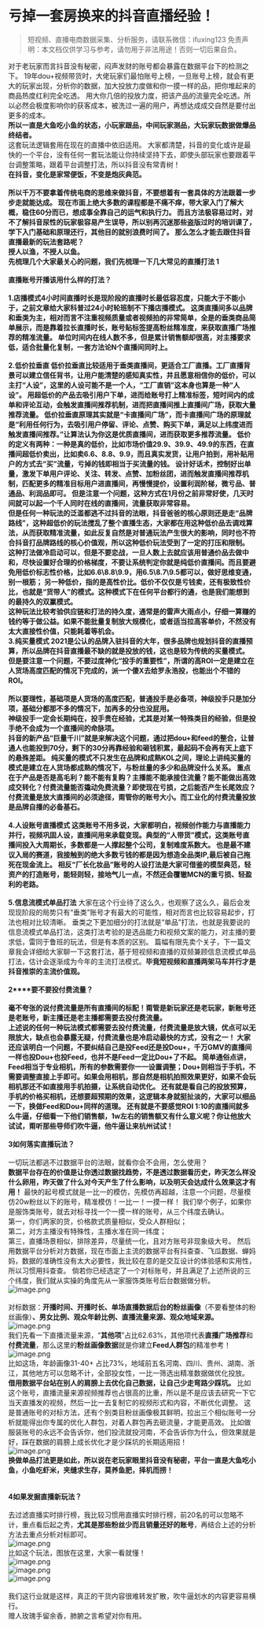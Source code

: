 # 亏掉一套房换来的抖音直播经验！


>
> 短视频、直播电商数据采集、分析服务，请联系微信：ifuxing123
> 免责声明：本文档仅供学习与参考，请勿用于非法用途！否则一切后果自负。
> 

对于老玩家而言抖音没有秘密，闷声发财的账号都会暴露在数据平台下的检测之下。 19年dou+视频带货时，大佬玩家们最怕账号上榜，一旦账号上榜，就会有更大的玩家出现，分析你的数据，加大投放力度做和你一摸一样的品，把你堆起来的商品热度红利完全吃透。 用大你几倍的投放力度，把该产品的流量完全吃透。所以必然会极度影响你的获客成本，被洗过一遍的用户，再想达成成交自然是要付出更多的成本。 <br >**所以一直是大鱼吃小鱼的状态，小玩家跟品，中间玩家测品，大玩家玩数据做爆品终结者。**<br >这套玩法逻辑套用在现在的直播中依旧适用。 大家都清楚，抖音的变化或许是最快的一个平台，没有任何一套玩法能让你持续坚持下去，即使头部玩家也要跟着平台调整策略，跟着平台调整打法，所以抖音没有常青树！<br >**在抖音，变化是家常便饭，不变是炮灰典范。**<br >**<br >所以千万不要拿着传统电商的思维来做抖音，不要想着有一套具体的方法跟着一步步走就能达成。 现在市面上绝大多数的课程都是不痛不痒，带大家入门了解大概，稳住60分而已，想成事全靠自己的运气和执行力。 而且方法极容易过时，对不了解抖音尿性的玩家极容易产生误导，所以别再沉迷那些盗版过时的培训课了，学下入门基础和原理还行，其他目的就别浪费时间了。 那么怎么才能去跟住抖音直播最新的玩法套路呢？<br >**授人以渔，不授人以鱼。**<br >先梳理几个大家最关心的问题，我们先梳理一下几大常见的直播打法 **1**<br >**<br >**直播账号开播该用什么样的打法？**<br >
<br >**1.店播模式******4小时间直播时长是现阶段的直播时长最低容忍度，**只能大于不能小于，之前文章给大家科普过24小时轮班制不下播店播模式。 这类直播间多以品牌和垂类为主，相对而言不注重视频质量或者视频拍的非常简单，全是的垂类商品简单展示，而是靠着拉长直播时长，账号贴标签提高粉丝精准度，来获取直播广场推荐的精准流量。 单位时间内在线人数不多，但是累计销售额却很高，对主播要求低，适合批量化复制，一套方法论N个直播间同时上。 <br >**<br >**2.低价拉垂直** 低价拉垂直比较适用于垂类直播间，更适合工厂直播。工厂直播背景可以建立信任背书，让用户能清楚的感知真实性，并且愿意相信你的低价，可以主打“人设”，这里的人设可能不是一个人，“工厂直销”这本身也算是一种“人设”。 用超低价的产品去吸引用户下单，进而给账号打上精准标签，短时间内的成单和评论互动，会触发直播间推荐机制，进而把直播间推上直播间广场，获取大量推荐流量。 低价拉垂直原理其实就是“卡直播间广场”，而卡直播间广场的原理就是“**利用任何行为，去吸引用户停留、评论、点赞、购买下单，满足以上纬度进而触发直播间推荐。**”让算法认为你这是优质直播间，进而获取更多推荐流量。 低价的定义有两种：一种是真的低价，比如市场价值29.9、39.9、49.9的东西，在直播间超低价卖出，比如卖6.6、8.8、9.9，而且真实发货，让用户拍到，用补贴用户的方式去“买”流量，亏掉的钱即相当于买流量的钱。 设计好话术，控制好出单量，激发下单用户评论、关注、转发、点赞、加粉丝团，进而触发直播间推荐机制，匹配更多的精准目标用户进直播间，再慢慢提价，设置利润阶梯，微亏品、普通品、利润品即可。 但是注意一个问题，这种方式在1月份之前非常好使，几天时间就可以起一个千人同时在线的直播间，流量获取非常容易。<br >但是任何一种玩法的泛滥都逃不过抖音的法眼，抖音爸爸的核心原则还是走“品牌路线”，这种超低价的玩法搅乱了整个直播生态，大家都在用这种低价品去调戏算法，从而获取精准流量，如此反复自然是对普通玩法产生很大的影响，同时也不符合抖音打品牌路线的核心价值观，所以这种低价玩法受到了一定的打压和限制。 这种打法做冷启动可以，但是不要恋战，一旦人数上去就应该用普通价品去做中和，尽快设置好合理的价格梯度，不要让系统判定你就是纯低价直播间。而且要避免用低价标志性价格，比如6.6\8.8\9.9，用6.5\8.7\9.5都可以，做好思维变通，别一根筋； 另一种低价，指的是高性价比。低价不仅仅是亏钱卖，还有极致性价比，也就是“货带人”的模式。这种模式下在任何平台都行的通，也是我们能想到的最持久的双赢模式。<br >这种玩法比较考验供应链和打法的持久度，通常是的雷声大雨点小，仔细一算赚的钱约等于做公益。如果不能批量复制放大规模化，或者适当拉高客单价，不然没有太大直接性价值，只能耗着等机会。<br >**3.纯买量模式** 2021是公认的品牌入驻抖音的大年，很多品牌也规划抖音的直播预算，所以品牌在抖音直播最不缺的就是投放的钱，这也是较为传统的买量模式。 但是要注意一个问题，**不要过度神化“投手的重要性”**，所谓的高ROI一定是建立在人货场高度匹配的情况下完成的，派一个傻X去给罗永浩投，也能出个不错的ROI。<br >
<br >**所以要理性，基础项是人货场的高度匹配，普通投手是必备项，神级投手只是加分项，基础分都那不多的情况下，加再多的分也没屁用。**<br >神级投手一定会长期纯在，投手贵在经验，尤其是对某一特殊类目的经验，但是投手绝不会成为一个直播间的命脉项。<br >抖音的新产品“巨量千川”就是来解决这个问题，通过把dou+和feed的整合，让普通人也能投到70分，剩下的30分再靠经验和砸钱积累，最起码不会再有天上底下的悬殊差距。 纯买量的模式不只发生在品牌和成熟KOL之间，理论上讲纯买量的模式是建立在人货场都成熟的情况下，与粉丝量的多少和品牌没什么关系。 重点在于产品是否是高毛利？能不能有复购？主播能不能承接住流量？能不能做出高效成交转化？付费流量能否撬动免费流量？即使现在亏损，之后能否产生长尾效应？ **付费流量是放大直播间的必须途径，甭管你的账号大小。而工业化的付费流量投放是品牌自播的必备基石。**<br >**<br >**4.人设账号直播模式** 这类账号不用多说，大家都明白，视频创作能力与直播能力并行，视频巩固人设，直播间用来承载变现。典型的“人带货”模式，这类账号直播间投入大周期长，多数都是一人撑起整个公司，复制难度系数大。 也是最不建议入局的赛道，我接触到的绝大多数亏钱的都是因为想造全品类IP,最后被自己拖死在现金流上。 相反“厂长化妆品”账号的人设打法是大家可借鉴的模型典范，轻资产的打造账号，能轻则轻，接地气儿一点，不然还会覆辙MCN的重亏损、轻盈利的老路。 <br >**<br >**5.信息流模式单品打法** 大家在这个行业待了这么久，也观察了这么久，最后会发现现阶段的局势只有“垂类”账号才有最大的可能性，相对而言也比较容易起步，打法也相对比较清晰。 垂类之下更加细分的打法就是“单品”打法，也就是我要说的信息流模式单品打法，这类打法考验的是选品能力和视频文案的能力，对主播的要求低，雷同于鲁班的玩法，但是有本质的区别。 篇幅有限先卖个关子，下一篇文章我会详细给大家聊一下这套打法，基于短视频和直播的双频兼顾信息流模式单品打法，估计会逐渐成为今年的主流打法模式。**毕竟短视频和直播两架马车并行才是抖音推崇的主流价值观。**<br >**<br >**2****要不要投付费流量？**<br >
<br >毫不夸张的说付费流量是所有直播间的标配！甭管是新玩家还是老玩家，新账号还是老账号，新主播还是老主播都需要去投付费流量。<br >上述说的任何一种玩法模式都需要去投付费流量，付费流量是放大镜，优点可以无限放大，缺点也会暴露无疑，付费流量也是冷启动最快的方式，没有之一！ 大家还应该明白一个问题，不要纠结自己是投Feed还是投Dou+，千万GMV的直播间一样也投Dou+也投Feed，也并不是Feed一定比Dou+了不起。 简单通俗点讲，Feed相当于专业相机，所有的参数需要你一一设置调整；Dou+则相当于手机，不需要调整直接上手即可。如果会用相机，那自然是相机拍照效果更好，如果不会玩相机那还不如直接用手机拍摄，让系统自动优化。 还有就是看自己的投放预算，手机的价格买相机，还想要超预期的效果，这逻辑本身就挺扯淡的，大家可以细品一下，换做Feed和Dou+同样的道理。 还有就是不要感觉ROI 1:10的直播间就多么牛逼，仔细看一下他们销售额，1w左右的销售额又有什么意义呢？你让他放大试试，甭听那些导师们吹牛逼，**他牛逼让来杭州试试！**<br >**<br >**3如何落实直播玩法？**<br >
<br >一切玩法都逃不过数据平台的法眼，就看你会不会用，怎么使用？<br >**数据平台存在的价值是让你透过数据找趋势，不是透过数据看历史，昨天怎么样没什么卵用，昨天做了什么对今天产生了什么影响，以及明天会达成什么效果这才有用！** 最快的起号模式就是一比一的模仿，先模仿再超越，注意一个问题，尽量模仿20w粉丝以下的账号，精准模仿！一比一！一摸一样！ 我们举个例子，如果你是服饰类账号，就去对标寻找一个一摸一样的账号，从三个纬度去确认。<br >第一，你们两家的货，价格款式质量相似，受众人群相似；<br >第二，对方主播没有特殊性，主播水准在同一纬度；<br >第三，直播场景相似，排除差异，尽量统一化，且对方账号非现象级大号。 然后用数据平台分析对方数据，现在市面上主流的数据平台有抖查查、飞瓜数据、蝉妈妈，数据的准确性没有太大必要性，我比较在意的是交互设计的体验感和实用性，所以习惯用抖查查。 倘若你已经选定了一个对标账号，并且满足了上述所说的三个纬度，我们就从实操的角度先从一家服饰类账号后台数据做分析。<br >![image.png](https://cdn.nlark.com/yuque/0/2021/png/97322/1613353097856-1b46aa86-e49e-4438-9e56-7693d7fad882.png#align=left&display=inline&height=340&margin=%5Bobject%20Object%5D&name=image.png&originHeight=679&originWidth=1080&size=180604&status=done&style=none&width=540)<br >
<br >对标数据：**开播时间、开播时长、单场直播数据后台的粉丝画像**（不要看整体的粉丝画像）**、男女比例、观众年龄比例、直播流量来源、观众地域来源。**<br >![image.png](https://cdn.nlark.com/yuque/0/2021/png/97322/1613353106747-ae690b92-6be8-4a69-a547-d49a22f1f86c.png#align=left&display=inline&height=277&margin=%5Bobject%20Object%5D&name=image.png&originHeight=553&originWidth=1080&size=194692&status=done&style=none&width=540)<br >我们先看一下直播流量来源，“**其他项**”占比62.63%，其他项代表**直播广场推荐**和**付费流量**，那么这里的**粉丝画像数据**就是你建立**Feed人群包**的精准参考！<br >![image.png](https://cdn.nlark.com/yuque/0/2021/png/97322/1613353113761-0b27c064-0234-4485-853e-536f1502ba9d.png#align=left&display=inline&height=309&margin=%5Bobject%20Object%5D&name=image.png&originHeight=618&originWidth=1040&size=81389&status=done&style=none&width=520)<br >比如这场，年龄画像31-40+ 占比73%，地域前五名河南、四川、贵州、湖南、浙江，其他地方可以忽略不计，全部投女性，一比一筛选出精准数据做优化投放。<br >**借用数据平台站在别人的肩膀上去优化自己数据，让自己少走弯路少踩坑。** 比如这个账号，直播流量来源视频推荐也占很高的比重，所以是不是应该去研究一下它当天直播发的视频，然后一比一去复制它的视频形式和内容，不断优化调整。 这是普通账号的对标方法，还有个别类目粉丝画像极其鲜明，拉出三个相似账号一分析就能得出你专属的优化人群包，对着人群包再去砸流量，才能更高效。 比如做服装账号的永远不会告诉你，他们投流就投河南，不会告诉你为什么，但效果就是好，踩在数据的肩膀上成长优化才是少踩坑的长期适用招！<br >![image.png](https://cdn.nlark.com/yuque/0/2021/png/97322/1613353122631-0bddc8b2-cf38-4a14-9377-8f933938c209.png#align=left&display=inline&height=288&margin=%5Bobject%20Object%5D&name=image.png&originHeight=575&originWidth=1080&size=155638&status=done&style=none&width=540)<br >**换做单品打法更是如此，所以说在老玩家眼里抖音没有秘密，平台一直是大鱼吃小鱼，小鱼吃虾米，夹缝求生存，莫养鱼肥，择机而捞！<br >**<br >**<br >**4如果发掘直播新玩法？**<br >**<br >去过滤直播实时排行榜，我比较习惯用直播实时排行榜，前20名的可以忽略不计，重点看后起之秀，**尤其是那些粉丝少而且销量还好的账号**，再结合上述的分析方法去重点分析对标即可。<br >![image.png](https://cdn.nlark.com/yuque/0/2021/png/97322/1613353135509-b06319c7-38ac-408f-bbec-8e9a4501274d.png#align=left&display=inline&height=300&margin=%5Bobject%20Object%5D&name=image.png&originHeight=599&originWidth=1080&size=293047&status=done&style=none&width=540)<br >比如这个玩法，图放在这里，大家一看就懂！<br >![image.png](https://cdn.nlark.com/yuque/0/2021/png/97322/1613353143537-de9d62bb-a170-4812-b740-1668a0eaea56.png#align=left&display=inline&height=88&margin=%5Bobject%20Object%5D&name=image.png&originHeight=175&originWidth=1080&size=43422&status=done&style=none&width=540)<br >![image.png](https://cdn.nlark.com/yuque/0/2021/png/97322/1613353155581-6f35decf-7282-4569-8a52-dba095f43473.png#align=left&display=inline&height=195&margin=%5Bobject%20Object%5D&name=image.png&originHeight=389&originWidth=1080&size=146057&status=done&style=none&width=540)<br >![image.png](https://cdn.nlark.com/yuque/0/2021/png/97322/1613353162752-caf24261-b1bb-4af5-a3e2-7251f6942e04.png#align=left&display=inline&height=326&margin=%5Bobject%20Object%5D&name=image.png&originHeight=651&originWidth=1080&size=366126&status=done&style=none&width=540)<br >
<br >我们这行业就是这样，真正的干货内容很难转发扩散，吹牛逼划水的内容更容易横行。<br >赠人玫瑰手留余香，肺腑之言希望对你有用。
